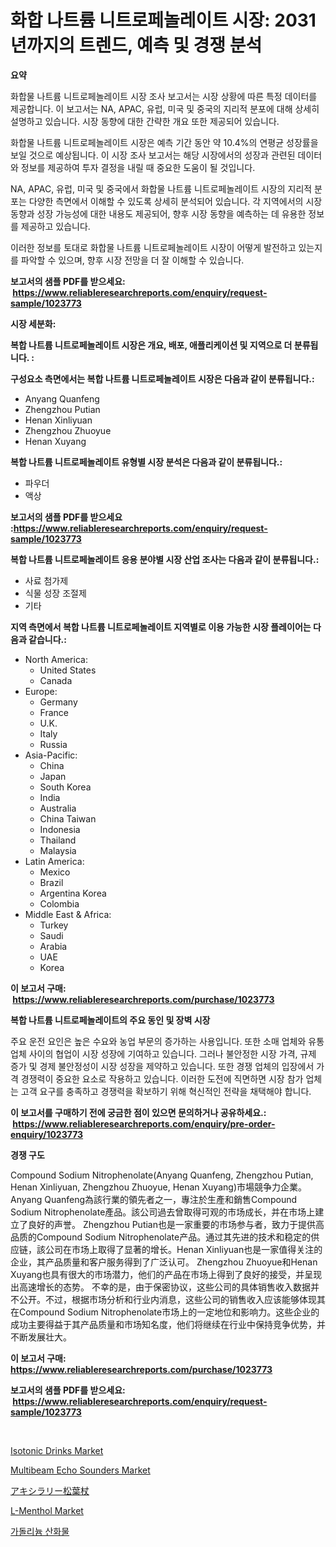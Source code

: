 <p><h1>화합 나트륨 니트로페놀레이트 시장: 2031년까지의 트렌드, 예측 및 경쟁 분석</h1></p><p><strong>요약</strong></p>
<p><p>화합물 나트륨 니트로페놀레이트 시장 조사 보고서는 시장 상황에 따른 특정 데이터를 제공합니다. 이 보고서는 NA, APAC, 유럽, 미국 및 중국의 지리적 분포에 대해 상세히 설명하고 있습니다. 시장 동향에 대한 간략한 개요 또한 제공되어 있습니다. </p><p>화합물 나트륨 니트로페놀레이트 시장은 예측 기간 동안 약 10.4%의 연평균 성장률을 보일 것으로 예상됩니다. 이 시장 조사 보고서는 해당 시장에서의 성장과 관련된 데이터와 정보를 제공하여 투자 결정을 내릴 때 중요한 도움이 될 것입니다. </p><p>NA, APAC, 유럽, 미국 및 중국에서 화합물 나트륨 니트로페놀레이트 시장의 지리적 분포는 다양한 측면에서 이해할 수 있도록 상세히 분석되어 있습니다. 각 지역에서의 시장 동향과 성장 가능성에 대한 내용도 제공되어, 향후 시장 동향을 예측하는 데 유용한 정보를 제공하고 있습니다. </p><p>이러한 정보를 토대로 화합물 나트륨 니트로페놀레이트 시장이 어떻게 발전하고 있는지를 파악할 수 있으며, 향후 시장 전망을 더 잘 이해할 수 있습니다.</p></p>
<p><strong>보고서의 샘플 PDF를 받으세요: &nbsp;<a href="https://www.reliableresearchreports.com/enquiry/request-sample/1023773">https://www.reliableresearchreports.com/enquiry/request-sample/1023773</a></strong></p>
<p><strong>시장 세분화:</strong></p>
<p><strong> 복합 나트륨 니트로페놀레이트 시장은 개요, 배포, 애플리케이션 및 지역으로 더 분류됩니다. :</strong></p>
<p><strong>구성요소 측면에서는 복합 나트륨 니트로페놀레이트 시장은 다음과 같이 분류됩니다.:</strong></p>
<p><ul><li>Anyang Quanfeng</li><li>Zhengzhou Putian</li><li>Henan Xinliyuan</li><li>Zhengzhou Zhuoyue</li><li>Henan Xuyang</li></ul></p>
<p><strong> 복합 나트륨 니트로페놀레이트 유형별 시장 분석은 다음과 같이 분류됩니다.:</strong></p>
<p><ul><li>파우더</li><li>액상</li></ul></p>
<p><strong>보고서의 샘플 PDF를 받으세요 :<a href="https://www.reliableresearchreports.com/enquiry/request-sample/1023773">https://www.reliableresearchreports.com/enquiry/request-sample/1023773</a></strong></p>
<p><strong> 복합 나트륨 니트로페놀레이트 응용 분야별 시장 산업 조사는 다음과 같이 분류됩니다.:</strong></p>
<p><ul><li>사료 첨가제</li><li>식물 성장 조절제</li><li>기타</li></ul></p>
<p><strong>지역 측면에서 복합 나트륨 니트로페놀레이트 지역별로 이용 가능한 시장 플레이어는 다음과 같습니다.:</strong></p>
<p><ul>
    <li>
        North America:
        <ul>
            <li>United States</li>
            <li>Canada</li>
        </ul>
    </li>
    <li>
        Europe:
        <ul>
            <li>Germany</li>
            <li>France</li>
            <li>U.K.</li>
            <li>Italy</li>
            <li>Russia</li>
        </ul>
    </li>
    <li>
        Asia-Pacific:
        <ul>
            <li>China</li>
            <li>Japan</li>
            <li>South Korea</li>
            <li>India</li>
            <li>Australia</li>
            <li>China Taiwan</li>
            <li>Indonesia</li>
            <li>Thailand</li>
            <li>Malaysia</li>
        </ul>
    </li>
    <li>
        Latin America:
        <ul>
            <li>Mexico</li>
            <li>Brazil</li>
            <li>Argentina Korea</li>
            <li>Colombia</li>
        </ul>
    </li>
    <li>
        Middle East & Africa:
        <ul>
            <li>Turkey</li>
            <li>Saudi</li>
            <li>Arabia</li>
            <li>UAE</li>
            <li>Korea</li>
        </ul>
    </li>
    </ul></p>
<p><strong>이 보고서 구매: &nbsp;<a href="https://www.reliableresearchreports.com/purchase/1023773">https://www.reliableresearchreports.com/purchase/1023773</a></strong></p>
<p><strong>복합 나트륨 니트로페놀레이트의 주요 동인 및 장벽 시장</strong></p>
<p><p>주요 운전 요인은 높은 수요와 농업 부문의 증가하는 사용입니다. 또한 소매 업체와 유통 업체 사이의 협업이 시장 성장에 기여하고 있습니다. 그러나 불안정한 시장 가격, 규제 증가 및 경제 불안정성이 시장 성장을 제약하고 있습니다. 또한 경쟁 업체의 입장에서 가격 경쟁력이 중요한 요소로 작용하고 있습니다. 이러한 도전에 직면하면 시장 참가 업체는 고객 요구를 충족하고 경쟁력을 확보하기 위해 혁신적인 전략을 채택해야 합니다.</p></p>
<p><strong>이 보고서를 구매하기 전에 궁금한 점이 있으면 문의하거나 공유하세요.: &nbsp;<a href="https://www.reliableresearchreports.com/enquiry/pre-order-enquiry/1023773">https://www.reliableresearchreports.com/enquiry/pre-order-enquiry/1023773</a></strong></p>
<p><strong>경쟁 구도</strong></p>
<p><p>Compound Sodium Nitrophenolate(Anyang Quanfeng, Zhengzhou Putian, Henan Xinliyuan, Zhengzhou Zhuoyue, Henan Xuyang)市場競争力企業。 Anyang Quanfeng為該行業的領先者之一，專注於生產和銷售Compound Sodium Nitrophenolate產品。該公司過去曾取得可观的市场成长，并在市场上建立了良好的声誉。 Zhengzhou Putian也是一家重要的市场参与者，致力于提供高品质的Compound Sodium Nitrophenolate产品。通过其先进的技术和稳定的供应链，該公司在市场上取得了显著的增长。Henan Xinliyuan也是一家值得关注的企业，其产品质量和客户服务得到了广泛认可。 Zhengzhou Zhuoyue和Henan Xuyang也具有很大的市场潜力，他们的产品在市场上得到了良好的接受，并呈现出高速增长的态势。 不幸的是，由于保密协议，这些公司的具体销售收入数据并不公开。不过，根据市场分析和行业内消息，这些公司的销售收入应该能够体现其在Compound Sodium Nitrophenolate市场上的一定地位和影响力。这些企业的成功主要得益于其产品质量和市场知名度，他们将继续在行业中保持竞争优势，并不断发展壮大。</p></p>
<p><strong>이 보고서 구매: &nbsp; <a href="https://www.reliableresearchreports.com/purchase/1023773">https://www.reliableresearchreports.com/purchase/1023773</a></strong></p>
<p><strong>보고서의 샘플 PDF를 받으세요: &nbsp;<a href="https://www.reliableresearchreports.com/enquiry/request-sample/1023773">https://www.reliableresearchreports.com/enquiry/request-sample/1023773</a></strong><strong></strong></p>
<p>&nbsp;</p>
<p><p><a href="https://view.publitas.com/reportprime-1/isotonic-drinks-market-analysis-and-market-size-global-industry-overview-market-segmentation-and-forecast-2024-to-2031/">Isotonic Drinks Market</a></p><p><a href="https://issuu.com/reportprime-2/docs/multibeam-echo-sounders-market-size-2030.pptx">Multibeam Echo Sounders Market</a></p><p><a href="https://github.com/zekaoe592392/Market-Research-Report-List-1/blob/main/6528700656.md">アキシラリー松葉杖</a></p><p><a href="https://github.com/Krish2023na/Market-Research-Report-List-3/blob/main/l-menthol-market.md">L-Menthol Market</a></p><p><a href="https://github.com/vs10l4sfg5c/Market-Research-Report-List-1/blob/main/1466698349.md">가돌리늄 산화물</a></p></p>
